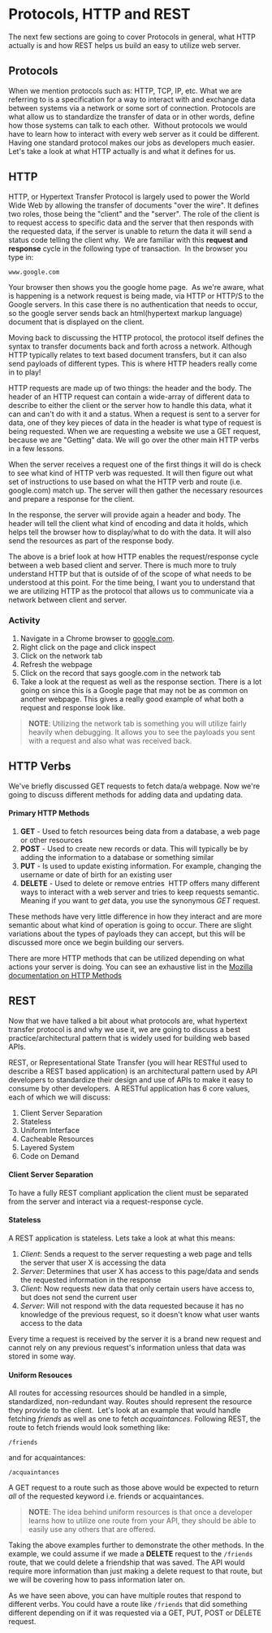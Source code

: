 # Protocols, HTTP and REST
The next few sections are going to cover Protocols in general, what HTTP actually is and how REST helps us build an easy to utilize web server.

## Protocols
When we mention protocols such as: HTTP, TCP, IP, etc. What we are referring to is a specification for a way to interact with and exchange data between systems via a network or some sort of connection.
Protocols are what allow us to standardize the transfer of data or in other words, define how those systems can talk to each other.
​
Without protocols we would have to learn how to interact with every web server as it could be different. Having one standard protocol makes our jobs as developers much easier.
​
Let's take a look at what HTTP actually is and what it defines for us.

## HTTP
HTTP, or Hypertext Transfer Protocol is largely used to power the World Wide Web by allowing the transfer of documents "over the wire". It defines two roles, those being the "client" and the "server".
The role of the client is to request access to specific data and the server that then responds with the requested data, if the server is unable to return the data it will send a status code telling the client why.
​
We are familiar with this **request and response** cycle in the following type of transaction.
​
In the browser you type in:

```
www.google.com
```
Your browser then shows you the google home page.
​
As we're aware, what is happening is a network request is being made, via HTTP or HTTP/S to the Google servers. In this case there is no authentication that needs to occur, so the google server sends back an html(hypertext markup language) document that is displayed on the client.
​

Moving back to discussing the HTTP protocol, the protocol itself defines the syntax to transfer documents back and forth across a network. Although HTTP typically relates to text based document transfers, but it can also send payloads of different types. This is where HTTP headers really come in to play!
​

HTTP requests are made up of two things: the header and the body. The header of an HTTP request can contain a wide-array of different data to describe to either the client or the server how to handle this data, what it can and can't do with it and a status.
When a request is sent to a server for data, one of they key pieces of data in the header is what type of request is being requested. When we are requesting a website we use a GET request, because we are "Getting" data. We will go over the other main HTTP verbs in a few lessons.
​

When the server receives a request one of the first things it will do is check to see what kind of HTTP verb was requested. It will then figure out what set of instructions to use based on what the HTTP verb and route (i.e. google.com) match up. The server will then gather the necessary resources and prepare a response for the client.

In the response, the server will provide again a header and body. The header will tell the client what kind of encoding and data it holds, which helps tell the browser how to display/what to do with the data.
It will also send the resources as part of the response body.
​

The above is a brief look at how HTTP enables the request/response cycle between a web based client and server. There is much more to truly understand HTTP but that is outside of of the scope of what needs to be understood at this point.
For the time being, I want you to understand that we are utilizing HTTP as the protocol that allows us to communicate via a network between client and server.

### Activity

1. Navigate in a Chrome browser to [google.com](www.google.com).
2. Right click on the page and click inspect
3. Click on the network tab
4. Refresh the webpage
5. Click on the record that says google.com in the network tab
6. Take a look at the request as well as the response section.
   There is a lot going on since this is a Google page that may not be as common on another webpage. This gives a really good example of what both a request and response look like.
   ​
> **NOTE**: Utilizing the network tab is something you will utilize fairly heavily when debugging. It allows you to see the payloads you sent with a request and also what was received back.

## HTTP Verbs

We've briefly discussed GET requests to fetch data/a webpage. Now we're going to discuss different methods for adding data and updating data.

#### Primary HTTP Methods

1. **GET** - Used to fetch resources being data from a database, a web page or other resources
2. **POST** - Used to create new records or data. This will typically be by adding the information to a database or something similar
3. **PUT** - Is used to update existing information. For example, changing the username or date of birth for an existing user
4. **DELETE** - Used to delete or remove entries
   ​
HTTP offers many different ways to interact with a web server and tries to keep requests semantic. Meaning if you want to _get_ data, you use the synonymous _GET_ request.


These methods have very little difference in how they interact and are more semantic about what kind of operation is going to occur. There are slight variations about the types of payloads they can accept, but this will be discussed more once we begin building our servers.


There are more HTTP methods that can be utilized depending on what actions your server is doing. You can see an exhaustive list in the [Mozilla documentation on HTTP Methods](https://developer.mozilla.org/en-US/docs/Web/HTTP/Methods)
​
## REST
Now that we have talked a bit about what protocols are, what hypertext transfer protocol is and why we use it, we are going to discuss a best practice/architectural pattern that is widely used for building web based APIs.
​

REST, or Representational State Transfer (you will hear RESTful used to describe a REST based application) is an architectural pattern used by API developers to standardize their design and use of APIs to make it easy to consume by other developers.
​
A RESTful application has 6 core values, each of which we will discuss:

1. Client Server Separation
2. Stateless
3. Uniform Interface
4. Cacheable Resources
5. Layered System
6. Code on Demand​

#### Client Server Separation
To have a fully REST compliant application the client must be separated from the server and interact via a request-response cycle.
​
#### Stateless
A REST application is stateless. Lets take a look at what this means:


1. _Client_: Sends a request to the server requesting a web page and tells the server that user X is accessing the data
​
2. _Server_: Determines that user X has access to this page/data and sends the requested information in the response
​
3. _Client_: Now requests new data that only certain users have access to, but does not send the current user
​
4. _Server_: Will not respond with the data requested because it has no knowledge of the previous request, so it doesn't know what user wants access to the data

Every time a request is received by the server it is a brand new request and cannot rely on any previous request's information unless that data was stored in some way.
​
#### Uniform Resouces
All routes for accessing resources should be handled in a simple, standardized, non-redundant way. Routes should represent the resource they provide to the client.
​
Let's look at an example that would handle fetching _friends_ as well as one to fetch _acquaintances_. Following REST, the route to fetch friends would look something like:

```
/friends
```
and for acquaintances:
```
/acquaintances
```
A GET request to a route such as those above would be expected to return _all_ of the requested keyword i.e. friends or acquaintances.
​

> **NOTE**: The idea behind uniform resources is that once a developer learns how to utilize one route from your API, they should be able to easily use any others that are offered.
​

Taking the above examples further to demonstrate the other methods.
In the example, we could assume if we made a **DELETE** request to the `/friends` route, that we could delete a friendship that was saved. The API would require more information than just making a delete request to that route, but we will be covering how to pass information later on.
​

As we have seen above, you can have multiple routes that respond to different verbs.
You could have a route like `/friends` that did something different depending on if it was requested via a GET, PUT, POST or DELETE request.

